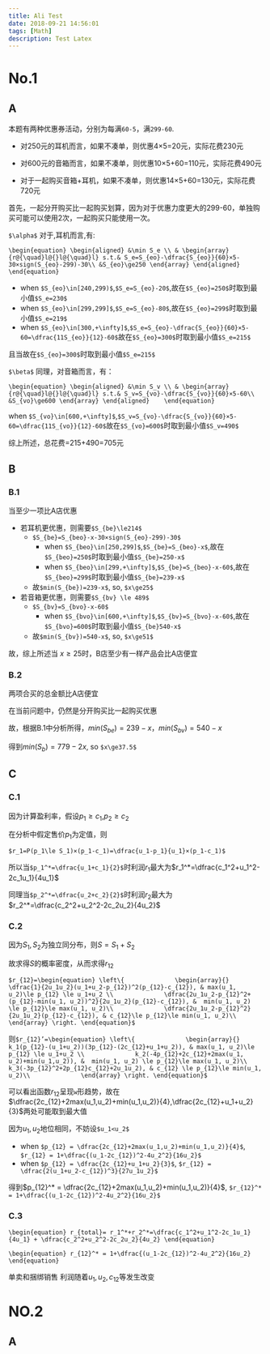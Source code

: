 ```yaml
---
title: Ali Test
date: 2018-09-21 14:56:01
tags: [Math]
description: Test Latex
---
```

# No.1

## **A**

本题有两种优惠券活动，分别为每满`60-5`，满`299-60`.

* 对250元的耳机而言，如果不凑单，则优惠4×5=20元，实际花费230元

* 对600元的音箱而言，如果不凑单，则优惠10×5+60=110元，实际花费490元

* 对于一起购买音箱+耳机，如果不凑单，则优惠14×5+60=130元，实际花费720元

 首先，一起分开购买比一起购买划算，因为对于优惠力度更大的299-60，单独购买可能可以使用2次，一起购买只能使用一次。

`$\alpha$`  对于,耳机而言,有:

`
\begin{equation}
   \begin{aligned}
    &\min S_e \\
    & \begin{array}{r@{\quad}l@{}l@{\quad}l}
    s.t.& S_e=S_{eo}-\dfrac{S_{eo}}{60}×5-30×sign(S_{eo}-299)-30\\
    &S_{eo}\ge250
  \end{array}
  \end{aligned}   
\end{equation}
`

* when `$S_{eo}\in[240,299)$`,`$S_e=S_{eo}-20$`,故在`$S_{eo}=250$`时取到最小值`$S_e=230$`
* when `$S_{eo}\in[299,299]$`,`$S_e=S_{eo}-80$`,故在`$S_{eo}=299$`时取到最小值`$S_e=219$`
* when `$S_{eo}\in[300,+\infty]$`,`$S_e=S_{eo}-\dfrac{S_{eo}}{60}×5-60=\dfrac{11S_{eo}}{12}-60$`故在`$S_{eo}=300$`时取到最小值`$S_e=215$`

且当故在`$S_{eo}=300$`时取到最小值`$S_e=215$`

`$\beta$` 同理，对音箱而言，有：

`
\begin{equation}
   \begin{aligned}
    &\min S_v \\
    & \begin{array}{r@{\quad}l@{}l@{\quad}l}
    s.t.& S_v=S_{vo}-\dfrac{S_{vo}}{60}×5-60\\
    &S_{vo}\ge600
  \end{array}
  \end{aligned}   
\end{equation}
`

when `$S_{vo}\in[600,+\infty]$`,`$S_v=S_{vo}-\dfrac{S_{vo}}{60}×5-60=\dfrac{11S_{vo}}{12}-60$`故在`$S_{vo}=600$`时取到最小值`$S_v=490$`

综上所述，总花费=215+490=705元

## **B**

### B.1

当至少一项比A店优惠

* 若耳机更优惠，则需要`$S_{be}\le214$`
  - `$S_{be}=S_{beo}-x-30×sign(S_{eo}-299)-30$`
    * when `$S_{beo}\in[250,299]$`,`$S_{be}=S_{beo}-x$`,故在`$S_{beo}=250$`时取到最小值`$S_{be}=250-x$`
    * when `$S_{beo}\in[299,+\infty]$`,`$S_{be}=S_{beo}-x-60$`,故在`$S_{beo}=299$`时取到最小值`$S_{be}=239-x$`
  - 故`$min(S_{be})=239-x$`, so, `$x\ge25$`
* 若音箱更优惠，则需要`$S_{bv} \le 489$`
  - `$S_{bv}=S_{bvo}-x-60$`
    * when `$S_{bvo}\in[600,+\infty]$`,`$S_{bv}=S_{bvo}-x-60$`,故在`$S_{bvo}=600$`时取到最小值`$S_{be}540-x$`
  - 故`$min(S_{bv})=540-x$`, so, `$x\ge51$`

故，综上所述当 $x\ge25$时，B店至少有一样产品会比A店便宜

### B.2

两项合买的总金额比A店便宜

在当前问题中，仍然是分开购买比一起购买优惠

故，根据B.1中分析所得，$min(S_{be})=239-x$，$min(S_{bv})=540-x$

得到$min(S_{b})=779-2x$, so `$x\ge37.5$`

## **C**

### C.1

因为计算盈利率，假设$p_1\ge c_1$,$p_2\ge c_2$

在分析中假定售价$p_1$为定值，则

`$r_1=P(p_1\le S_1)×(p_1-c_1)=\dfrac{u_1-p_1}{u_1}×(p_1-c_1)$`

所以当`$p_1^*=\dfrac{u_1+c_1}{2}$`时利润$r_1$最大为$r_1^*=\dfrac{c_1^2+u_1^2-2c_1u_1}{4u_1}$

同理当`$p_2^*=\dfrac{u_2+c_2}{2}$`时利润$r_2$最大为$r_2^*=\dfrac{c_2^2+u_2^2-2c_2u_2}{4u_2}$

### C.2

因为$S_1,S_2$为独立同分布，则$S=S_1+S_2$

故求得$S$的概率密度，从而求得$r_{12}$

`$r_{12}=\begin{equation}
\left\{
​             \begin{array}{}
​             \dfrac{1}{2u_1u_2}(u_1+u_2-p_{12})^2(p_{12}-c_{12}), & max(u_1, u_2)\le p_{12} \le u_1+u_2 \\
​             \dfrac{2u_1u_2-p_{12}^2+(p_{12}-min(u_1, u_2))^2}{2u_1u_2}(p_{12}-c_{12}), &  min(u_1, u_2) \le p_{12}\le max(u_1, u_2)\\
​             \dfrac{2u_1u_2-p_{12}^2}{2u_1u_2}(p_{12}-c_{12}), & c_{12}\le p_{12}\le min(u_1, u_2)\\
​             \end{array}
\right.
\end{equation}$`

则`$r_{12}’=\begin{equation}
\left\{
​             \begin{array}{}
​             k_1(p_{12}-(u_1+u_2))(3p_{12}-(2c_{12}+u_1+u_2)), & max(u_1, u_2)\le p_{12} \le u_1+u_2 \\
​             k_2(-4p_{12}+2c_{12}+2max(u_1, u_2)+min(u_1,u_2)), &  min(u_1, u_2) \le p_{12}\le max(u_1, u_2)\\
​             k_3(-3p_{12}^2+2p_{12}c_{12}+2u_1u_2), & c_{12} \le p_{12}\le min(u_1, u_2)\\
​             \end{array}
\right.
\end{equation}$`

可以看出函数$r_{12}$呈现`w`形趋势，故在$\dfrac{2c_{12}+2max(u_1,u_2)+min(u_1,u_2)}{4},\dfrac{2c_{12}+u_1+u_2}{3}$两处可能取到最大值

因为$u_1, u_2$地位相同，不妨设`$u_1<u_2$`

* when `$p_{12} = \dfrac{2c_{12}+2max(u_1,u_2)+min(u_1,u_2)}{4}$`, `$r_{12} = 1+\dfrac{(u_1-2c_{12})^2-4u_2^2}{16u_2}$`
* when `$p_{12} = \dfrac{2c_{12}+u_1+u_2}{3}$`, `$r_{12} = \dfrac{2(u_1+u_2-c_{12})^3}{27u_1u_2}$`

得到$p_{12}^* = \dfrac{2c_{12}+2max(u_1,u_2)+min(u_1,u_2)}{4}$, `$r_{12}^* = 1+\dfrac{(u_1-2c_{12})^2-4u_2^2}{16u_2}$`

### C.3

`\begin{equation}
r_{total}= r_1^*+r_2^*=\dfrac{c_1^2+u_1^2-2c_1u_1}{4u_1} + \dfrac{c_2^2+u_2^2-2c_2u_2}{4u_2}
\end{equation}`

`\begin{equation}
r_{12}^* = 1+\dfrac{(u_1-2c_{12})^2-4u_2^2}{16u_2}
\end{equation}`

单卖和捆绑销售 利润随着$u_1,u_2,c_{12}$等发生改变

# NO.2

## **A**
